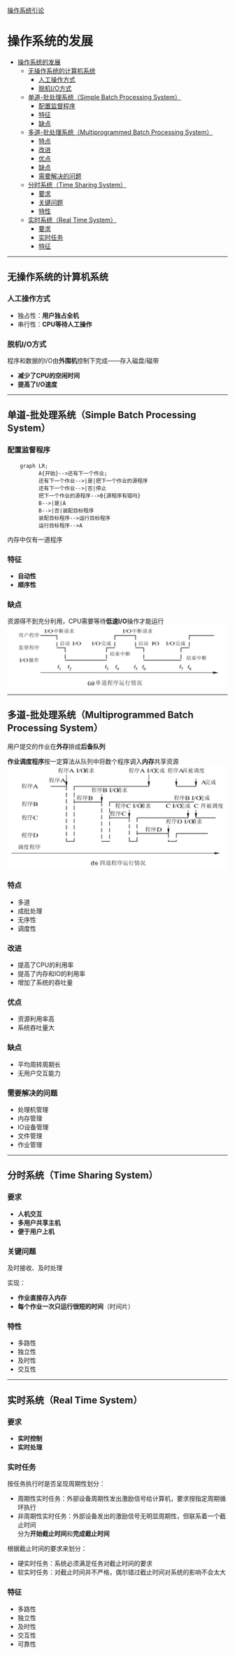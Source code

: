 [操作系统引论](../操作系统原理.md)
# 操作系统的发展

<!-- TOC -->

- [操作系统的发展](#操作系统的发展)
	- [无操作系统的计算机系统](#无操作系统的计算机系统)
		- [人工操作方式](#人工操作方式)
		- [脱机I/O方式](#脱机io方式)
	- [单道-批处理系统（Simple Batch Processing System）](#单道-批处理系统simple-batch-processing-system)
		- [配置监督程序](#配置监督程序)
		- [特征](#特征)
		- [缺点](#缺点)
	- [多道-批处理系统（Multiprogrammed Batch Processing System）](#多道-批处理系统multiprogrammed-batch-processing-system)
		- [特点](#特点)
		- [改进](#改进)
		- [优点](#优点)
		- [缺点](#缺点-1)
		- [需要解决的问题](#需要解决的问题)
	- [分时系统（Time Sharing System）](#分时系统time-sharing-system)
		- [要求](#要求)
		- [关键问题](#关键问题)
		- [特性](#特性)
	- [实时系统（Real Time System）](#实时系统real-time-system)
		- [要求](#要求-1)
		- [实时任务](#实时任务)
		- [特征](#特征-1)

<!-- /TOC -->
---
## 无操作系统的计算机系统

### 人工操作方式
* 独占性：**用户独占全机** 
* 串行性：**CPU等待人工操作**

### 脱机I/O方式
程序和数据的I/O由**外围机**控制下完成——存入磁盘/磁带
* **减少了CPU的空闲时间**
* **提高了I/O速度**

---
## 单道-批处理系统（Simple Batch Processing System）

### 配置监督程序
```mermaid
    graph LR;
          A{开始}-->还有下一个作业;
          还有下一个作业-->|是|把下一个作业的源程序
          还有下一个作业-->|否|停止
          把下一个作业的源程序-->B{源程序有错吗}
          B-->|是|A
          B-->|否|装配目标程序
          装配目标程序-->运行目标程序
          运行目标程序-->A
```
内存中仅有一道程序

### 特征
* **自动性**
* **顺序性**

### 缺点
资源得不到充分利用，CPU需要等待**低速I/O**操作才能运行
![](2022-04-05-15-43-17.png)

---
## 多道-批处理系统（Multiprogrammed Batch Processing System）

用户提交的作业在**外存**排成**后备队列**

**作业调度程序**按一定算法从队列中将数个程序调入**内存**共享资源
![](2022-04-05-15-47-06.png)

### 特点
* 多道
* 成批处理
* 无序性
* 调度性
  
### 改进
* 提高了CPU的利用率
* 提高了内存和IO的利用率
* 增加了系统的吞吐量
  
### 优点
* 资源利用率高
* 系统吞吐量大

### 缺点
* 平均周转周期长
* 无用户交互能力
  
### 需要解决的问题
* 处理机管理
* 内存管理
* IO设备管理
* 文件管理
* 作业管理

---
## 分时系统（Time Sharing System）

### 要求
* **人机交互**
* **多用户共享主机**
* **便于用户上机**

### 关键问题
及时接收、及时处理

实现：
* **作业直接存入内存**
* **每个作业一次只运行很短的时间**（时间片）

### 特性
* 多路性
* 独立性
* 及时性
* 交互性

---
## 实时系统（Real Time System）

### 要求
* **实时控制**
* **实时处理**
  
### 实时任务
按任务执行时是否呈现周期性划分：
* 周期性实时任务：外部设备周期性发出激励信号给计算机，要求按指定周期循环执行
* 非周期性实时任务：外部设备发出的激励信号无明显周期性，但联系着一个截止时间  
分为**开始截止时间**和**完成截止时间**

根据截止时间的要求来划分：
* 硬实时任务：系统必须满足任务对截止时间的要求
* 软实时任务：对截止时间并不严格，偶尔错过截止时间对系统的影响不会太大

### 特征
* 多路性
* 独立性
* 及时性
* 交互性
* 可靠性